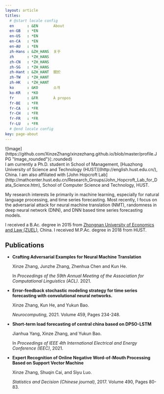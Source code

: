 ```yaml
---
layout: article
titles:
  # @start locale config
  en      : &EN       About
  en-GB   : *EN
  en-US   : *EN
  en-CA   : *EN
  en-AU   : *EN
  zh-Hans : &ZH_HANS  关于
  zh      : *ZH_HANS
  zh-CN   : *ZH_HANS
  zh-SG   : *ZH_HANS
  zh-Hant : &ZH_HANT  關於
  zh-TW   : *ZH_HANT
  zh-HK   : *ZH_HANT
  ko      : &KO       소개
  ko-KR   : *KO
  fr      : &FR       À propos
  fr-BE   : *FR
  fr-CA   : *FR
  fr-CH   : *FR
  fr-FR   : *FR
  fr-LU   : *FR
  # @end locale config
key: page-about
---
```


<div class="grid-containre">
<div class="grid grid--p-2">
<div class="cell cell--12 cell--md-4 " markdown="1">
![Image](https://github.com/XinzeZhang/xinzezhang.github.io/blob/master/profile.JPG "Image_rounded"){:.rounded}
</div>
<div class="cell cell--12 cell--md-auto" markdown="1">
I am currently a Ph.D. student in School of Management, [Huazhong University of Science and Technology (HUST)](http://english.hust.edu.cn/), China. I am also affiliated with [John Hopcroft Lab](http://mathcenter.hust.edu.cn/Research_Groups/John_Hopcroft_Lab_for_Data_Science.htm), School of Computer Science and Technology, HUST.

My research interests lie primarily in machine learning, especially for natural language processing, and time series forecasting. Most recently, I focus on the adversarial attack for neural machine translation (NMT), randomness in deep neural network (DNN), and DNN based time series forecasting models.

I received a B.Ac. degree in 2015 from [Zhongnan University of Economics and Law (ZUEL)](http://www.zuel.edu.cn/), China. I received M.P.Ac. degree in 2018 from HUST.
</div>
</div>
</div>

## Publications

- **Crafting Adversarial Examples for Neural Machine Translation**

    Xinze Zhang, Junzhe Zhang, Zhenhua Chen and Kun He.

    In *Proceedings of the 59th Annual Meeting of the Association for Computational Linguistics (ACL)*. 2021.

- **Error-feedback stochastic modeling strategy for time series forecasting with convolutional neural networks.**

    Xinze Zhang, Kun He, and Yukun Bao.

    *Neurocomputing*, 2021. Volume 459, Pages 234-248.

- **Short-term load forecasting of central china based on DPSO-LSTM**

    Jianhua Yang, Xinze Zhang, and Yukun Bao.

    In *Proceedings of IEEE 4th International Electrical and Energy Conference (IEEC)*, 2021.

- **Expert Recognition of Online Negative Word-of-Mouth Processing Based on Support Vector Machine**

    Xinze Zhang, Shuqin Cai, and Siyu Luo.

    *Statistics and Decision (Chinese journal)*, 2017. Volume 490, Pages 80-83.
